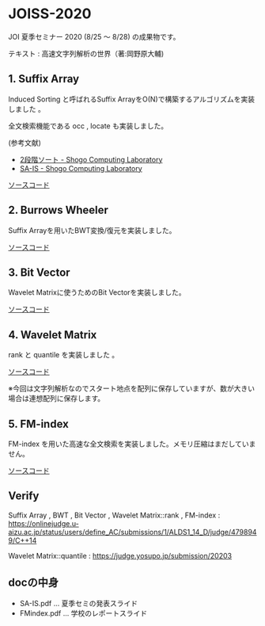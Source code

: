 # JOISS-2020

JOI 夏季セミナー 2020 (8/25 〜 8/28) の成果物です。

テキスト : 高速文字列解析の世界（著:岡野原大輔)

## 1. Suffix Array

Induced Sorting と呼ばれるSuffix ArrayをO(N)で構築するアルゴリズムを実装しました 。

全文検索機能である occ , locate も実装しました。

(参考文献)

- [2段階ソート - Shogo Computing Laboratory](https://shogo82148.github.io/homepage/memo/algorithm/suffix-array/two-stage.html)
- [SA-IS - Shogo Computing Laboratory](https://shogo82148.github.io/homepage/memo/algorithm/suffix-array/sa-is.html)

[ソースコード](./src/SuffixArray.cpp)

## 2. Burrows Wheeler

Suffix Arrayを用いたBWT変換/復元を実装しました。

[ソースコード](./src/BWT.cpp)

## 3. Bit Vector

Wavelet Matrixに使うためのBit Vectorを実装しました。

[ソースコード](./src/BitVector.cpp)

## 4. Wavelet Matrix

rank と quantile を実装しました 。

[ソースコード](src/WaveletMatrix.cpp)

※今回は文字列解析なのでスタート地点を配列に保存していますが、数が大きい場合は連想配列に保存します。

## 5. FM-index

FM-index を用いた高速な全文検索を実装しました。メモリ圧縮はまだしていません。

[ソースコード](src/FM_index.cpp)

## Verify

Suffix Array , BWT , Bit Vector , Wavelet Matrix::rank , FM-index : https://onlinejudge.u-aizu.ac.jp/status/users/define_AC/submissions/1/ALDS1_14_D/judge/4798949/C++14

Wavelet Matrix::quantile : https://judge.yosupo.jp/submission/20203

## docの中身

- SA-IS.pdf ... 夏季セミの発表スライド
- FMindex.pdf ... 学校のレポートスライド